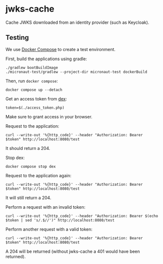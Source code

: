 # jwks-cache

Cache JWKS downloaded from an identity provider (such as Keycloak).

## Testing

We use [Docker Compose](https://docs.docker.com/compose/) to create a test environment.

First, build the applications using gradle:

```shell
./gradlew bootBuildImage
./micronaut-test/gradlew --project-dir micronaut-test dockerBuild
```

Then, run `docker compose`:

```shell
docker compose up --detach
```

Get an access token from [dex](https://dexidp.io):

```shell
token=$(./access_token.php)
```

Make sure to grant access in your browser.

Request to the application:

```shell
curl --write-out '%{http_code}' --header "Authorization: Bearer $token" http://localhost:8080/test
```

It should return a 204.

Stop dex:

```
docker compose stop dex
```

Request to the application again:

```shell
curl --write-out '%{http_code}' --header "Authorization: Bearer $token" http://localhost:8080/test
```

It will still return a 204.

Perform a request with an invalid token:

```shell
curl --write-out '%{http_code}' --header "Authorization: Bearer $(echo $token | sed 's/.$//')" http://localhost:8080/test
```

Perform another request with a valid token:

```shell
curl --write-out '%{http_code}' --header "Authorization: Bearer $token" http://localhost:8080/test
```

A 204 will be returned (without jwks-cache a 401 would have been returned).
